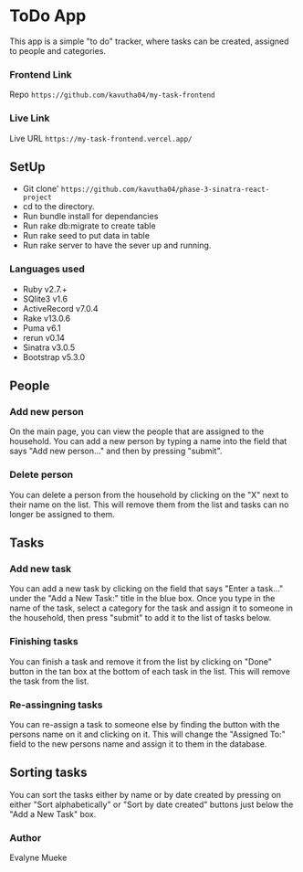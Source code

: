 # ToDo App

This app is a simple "to do" tracker, where tasks can be created, assigned to people and categories.
### Frontend Link
Repo `https://github.com/kavutha04/my-task-frontend`

### Live Link
Live URL `https://my-task-frontend.vercel.app/`


## SetUp
- Git clone' `https://github.com/kavutha04/phase-3-sinatra-react-project`
- cd to the directory.
- Run bundle install for dependancies
- Run rake db:migrate to create table
- Run rake seed to put data in table
- Run rake server to have the sever up and running.

### Languages used
- Ruby v2.7.+
- SQlite3 v1.6
- ActiveRecord v7.0.4
- Rake v13.0.6
- Puma v6.1
- rerun v0.14
- Sinatra v3.0.5
- Bootstrap v5.3.0


## People

### Add new person
On the main page, you can view the people that are assigned to the household.  You can add a new person by typing a name into the field that says "Add new person..." and then by pressing "submit".  

### Delete person
You can delete a person from the household by clicking on the "X" next to their name on the list.  This will remove them from the list and tasks can no longer be assigned to them.

## Tasks

### Add new task
You can add a new task by clicking on the field that says "Enter a task..." under the "Add a New Task:" title in the blue box. Once you type in the name of the task, select a category for the task and assign it to someone in the household, then press "submit" to add it to the list of tasks below.

### Finishing tasks
You can finish a task and remove it from the list by clicking on "Done" button in the tan box at the bottom of each task in the list.  This will remove the task from the list.

### Re-assingning tasks
You can re-assign a task to someone else by finding the button with the persons name on it and clicking on it.  This will change the "Assigned To:" field to the new persons name and assign it to them in the database.

## Sorting tasks
You can sort the tasks either by name or by date created by pressing on either "Sort alphabetically" or "Sort by date created" buttons just below the "Add a New Task" box.

### Author 
Evalyne Mueke